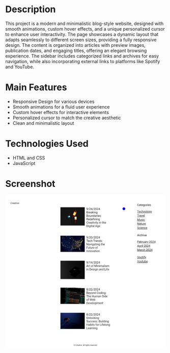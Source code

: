 # Description

This project is a modern and minimalistic blog-style website, designed with smooth animations, custom hover effects, and a unique 
personalized cursor to enhance user interactivity. The page showcases a dynamic layout that adapts seamlessly to different screen 
sizes, providing a fully responsive design. The content is organized into articles with preview images, publication dates, and 
engaging titles, offering an elegant browsing experience. The sidebar includes categorized links and archives for easy navigation, 
while also incorporating external links to platforms like Spotify and YouTube.

# Main Features

- Responsive Design for various devices
- Smooth animations for a fluid user experience
- Custom hover effects for interactive elements
- Personalized cursor to match the creative aesthetic
- Clean and minimalistic layout

# Technologies Used

- HTML and CSS
- JavaScript

# Screenshot

![Screenshot](./screenshot/img1.PNG)
